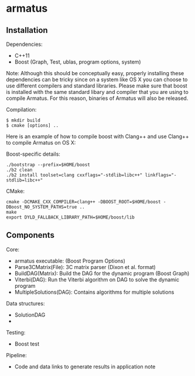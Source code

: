 armatus
=======

Installation
------------

Dependencies:

* C++11
* Boost (Graph, Test, ublas, program options, system)

Note: Although this should be conceptually easy, properly installing these dependencies can be tricky since on a system like OS X you can choose to use different compilers and standard libraries.  Please make sure that boost is installed with the same standard libary and compiler that you are using to compile Armatus. For this reason, binaries of Armatus will also be released.

Compilation:

    $ mkdir build
    $ cmake [options] ..

Here is an example of how to compile boost with Clang++ and use Clang++ to compile Armatus on OS X:

Boost-specific details:

    ./bootstrap --prefix=$HOME/boost
    ./b2 clean
    ./b2 install toolset=clang cxxflags="-stdlib=libc++" linkflags="-stdlib=libc++"

CMake:

    cmake -DCMAKE_CXX_COMPILER=clang++ -DBOOST_ROOT=$HOME/boost -DBoost_NO_SYSTEM_PATHS=true ..
    make
    export DYLD_FALLBACK_LIBRARY_PATH=$HOME/boost/lib

Components
----------

Core:

* armatus executable: (Boost Program Options)
* Parse3CMatrix(File): 3C matrix parser (Dixon et al. format)
* BuildDAG(Matrix): Build the DAG for the dynamic program (Boost Graph)
* Viterbi(DAG): Run the Viterbi algorithm on DAG to solve the dynamic program
* MultipleSolutions(DAG): Contains algorithms for multiple solutions

Data structures:

* SolutionDAG
* 

Testing:

* Boost test

Pipeline:

* Code and data links to generate results in application note